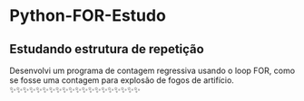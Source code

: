 # Python-FOR-Estudo
## Estudando estrutura de repetição

Desenvolvi um programa de contagem regressiva usando o loop FOR, como se fosse uma contagem para explosão de fogos de artifício.
✨✨✨✨✨✨✨✨✨✨✨✨✨✨✨✨✨✨✨✨ 
